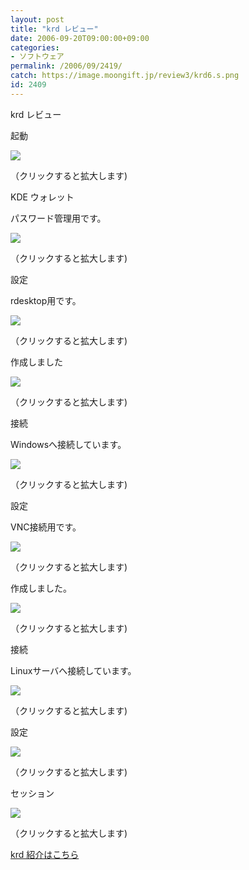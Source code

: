 ```yaml
---
layout: post
title: "krd レビュー"
date: 2006-09-20T09:00:00+09:00
categories:
- ソフトウェア
permalink: /2006/09/2419/
catch: https://image.moongift.jp/review3/krd6.s.png
id: 2409
---
```

krd レビュー  
<!--more-->

起動

  

[![](https://image.moongift.jp/review3/krd1.s.png)](https://image.moongift.jp/review3/krd1.png)  
  
（クリックすると拡大します)

  

KDE ウォレット

  

パスワード管理用です。

  

[![](https://image.moongift.jp/review3/krd2.s.png)](https://image.moongift.jp/review3/krd2.png)  
  
（クリックすると拡大します)

  

設定

  

rdesktop用です。

  

[![](https://image.moongift.jp/review3/krd3.s.png)](https://image.moongift.jp/review3/krd3.png)  
  
（クリックすると拡大します)

  

作成しました

  

[![](https://image.moongift.jp/review3/krd4.s.png)](https://image.moongift.jp/review3/krd4.png)  
  
（クリックすると拡大します)

  

接続

  

Windowsへ接続しています。

  

[![](https://image.moongift.jp/review3/krd5.s.png)](https://image.moongift.jp/review3/krd5.png)  
  
（クリックすると拡大します)

  

設定

  

VNC接続用です。

  

[![](https://image.moongift.jp/review3/krd6.s.png)](https://image.moongift.jp/review3/krd6.png)  
  
（クリックすると拡大します)

  

作成しました。

  

[![](https://image.moongift.jp/review3/krd7.s.png)](https://image.moongift.jp/review3/krd7.png)  
  
（クリックすると拡大します)

  

接続

  

Linuxサーバへ接続しています。

  

[![](https://image.moongift.jp/review3/krd8.s.png)](https://image.moongift.jp/review3/krd8.png)  
  
（クリックすると拡大します)

  

設定

  

[![](https://image.moongift.jp/review3/krd9.s.png)](https://image.moongift.jp/review3/krd9.png)  
  
（クリックすると拡大します)

  

セッション

  

[![](https://image.moongift.jp/review3/krd10.s.png)](https://image.moongift.jp/review3/krd10.png)  
  
（クリックすると拡大します)

  

[krd 紹介はこちら](http://oss.moongift.jp/intro/i-2418.html)

